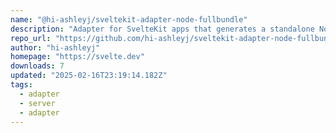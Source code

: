 ```yaml
---
name: "@hi-ashleyj/sveltekit-adapter-node-fullbundle"
description: "Adapter for SvelteKit apps that generates a standalone Node server"
repo_url: "https://github.com/hi-ashleyj/sveltekit-adapter-node-fullbundle"
author: "hi-ashleyj"
homepage: "https://svelte.dev"
downloads: 7
updated: "2025-02-16T23:19:14.182Z"
tags: 
  - adapter
  - server
  - adapter
---
```

